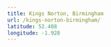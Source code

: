 ```yaml
---
title: Kings Norton, Birmingham
url: /kings-norton-birmingham/
latitude: 52.408
longitude: -1.928
---
```

